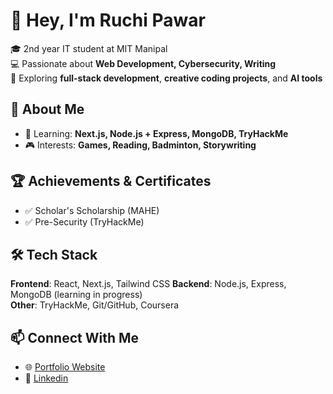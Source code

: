 # 👋 Hey, I'm Ruchi Pawar  

🎓 2nd year IT student at MIT Manipal  
💻 Passionate about **Web Development, Cybersecurity, Writing**  
🚀 Exploring **full-stack development**, **creative coding projects**, and **AI tools**  


## 🌟 About Me    
- 🌱 Learning: **Next.js, Node.js + Express, MongoDB, TryHackMe**  
- 🎮 Interests: **Games, Reading, Badminton, Storywriting**    


## 🏆 Achievements & Certificates  
- ✅ Scholar's Scholarship (MAHE)  
- ✅ Pre-Security (TryHackMe)
  

## 🛠️ Tech Stack  
**Frontend**: React, Next.js, Tailwind CSS
**Backend**: Node.js, Express, MongoDB (learning in progress) <br>
**Other**: TryHackMe, Git/GitHub, Coursera


## 📫 Connect With Me  
- 🌐 <a href="https://ruchis-portfolio.netlify.app/" target="_blank">Portfolio Website</a>
- 💼 <a href="https://www.linkedin.com/in/ruchi-pawar-636926309/" target="_blank">Linkedin</a>  
